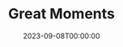 ---
title: Great Moments
date: 2023-09-08T00:00:00
opening_date: 1929-05-15
closing_date:
layout: productions
playbill:
Theatre: Theatre Jacksonville
cast:
- He: Claude Sims, Jr.
- Celeste: Emily Kennard
- Harold: John B. Lucy
- Millie: Gertrude Smith
crew:
- Director: Gertrude F. Jacobi
- Scenery: Anne C. Lalor
- Make-up:
  - E.S. Beauchamp-Nobbs
  - F.W. Armbuster
- Staging: Irene Von Osthoff
- Stage Manager: Martin S. Fabian
understudies:
orchestra:
---